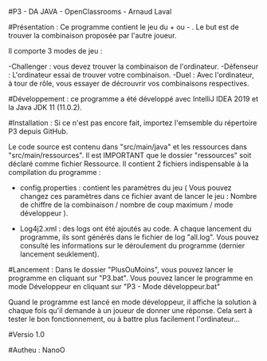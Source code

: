 #P3 - DA JAVA - OpenClassrooms - Arnaud Laval


#Présentation : Ce programme contient le jeu du + ou - .
Le but est de trouver la combinaison proposée par l'autre joueur.

Il comporte 3 modes de jeu :

 -Challenger : vous devez trouver la combinaison de l'ordinateur.
 -Défenseur : L'ordinateur essai de trouver votre combinaison.
 -Duel : Avec l'ordinateur, à tour de rôle, vous essayer de décrouvrir vos combinaisons respectives.


#Développement : ce programme a été développé avec IntelliJ IDEA 2019 et la Java JDK 11 (11.0.2).


#Installation : Si ce n'est pas encore fait, importez l'emsemble du répertoire P3 depuis GitHub.

Le code source est contenu dans "src/main/java" et les ressources dans "src/main/ressources".
Il est IMPORTANT que le dossier "ressources" soit déclaré comme fichier Ressource.
Il contient 2 fichiers indispensable à la compilation du programme :

 - config.properties : contient les paramètres du jeu ( Vous pouvez changez ces paramètres dans ce fichier
avant de lancer le jeu : Nombre de chiffre de la combinaison / nombre de coup maximum / mode développeur ).

 - Log4j2.xml : des logs ont été ajoutés au code. A chaque lancement du programme, ils sont générés dans le fichier
de log "all.log". Vous pouvez consulté les informations sur le déroulement du programme (dernier lancement seuklement).


#Lancement : Dans le dossier "PlusOuMoins", vous pouvez lancer le programme en cliquant sur "P3.bat".
Vous pouvez lancer le programme en mode Développeur en cliquant sur "P3 - Mode développeur.bat"

Quand le programme est lancé en mode développeur, il affiche la solution à chaque fois qu'il demande à un joueur
de donner une réponse. Cela sert à tester le bon fonctionnement, ou à battre plus facilement l'ordinateur...


#Versio 1.0

#Autheu : NanoO

